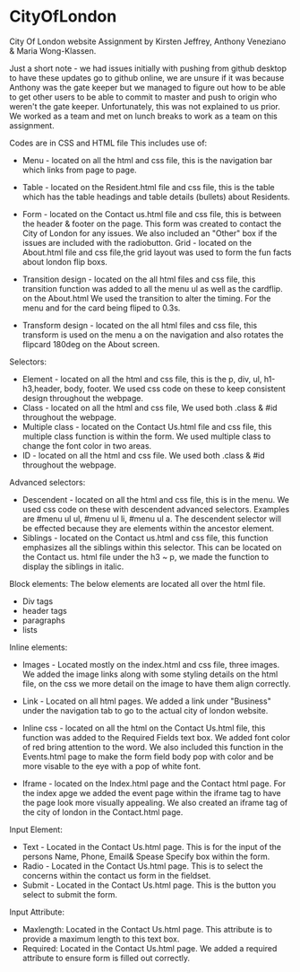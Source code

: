 # CityOfLondon
City Of London website
Assignment by Kirsten Jeffrey, Anthony Veneziano & Maria Wong-Klassen.

Just a short note - we had issues initially with pushing from github desktop to have these updates go to github online, we are unsure if it was because Anthony was the gate keeper but we managed to figure out how to be able to get other users to be able to commit to master and push to origin who weren't the gate keeper. Unfortunately, this was not explained to us prior. We worked as a team and met on lunch breaks to work as a team on this assignment. 

Codes are in CSS and HTML file
This includes use of: 
- Menu - located on all the html and css file, this is the navigation bar which links from page to page.
- Table - located on the Resident.html file and css file, this is the table which has the table headings and table details (bullets) about Residents. 
- Form - located on the Contact us.html file and css file, this is between the header & footer on the page. This form was created to contact the City of London for any issues. We also included an "Other" box if the issues are included with the radiobutton.
Grid - located on the About.html file and css file,the grid layout was used to form the fun facts about london flip boxs.

- Transition design - located on the all html files and css file, this transition function was added to all the menu ul as well as the cardflip. on the About.html We used the transition to alter the timing. For the menu and for the card being fliped to 0.3s.
- Transform design - located on the all html files and css file, this transform is used on the menu a on the navigation and also rotates the flipcard 180deg on the About screen.

Selectors:
- Element - located on all the html and css file, this is the p, div, ul, h1-h3,header, body, footer. We used css code on these to keep consistent design throughout the webpage. 
- Class - located on all the html and css file, We used both .class & #id throughout the webpage. 
- Multiple class - located on the Contact Us.html file and css file, this multiple class function is within the form. We used multiple class to change the font color in two areas. 
- ID - located on all the html and css file. We used both .class & #id throughout the webpage. 



Advanced selectors:
- Descendent - located on all the html and css file, this is in the menu. We used css code on these with descendent advanced selectors. Examples are #menu ul ul, #menu ul li, #menu ul a. The descendent  selector will be effected because they are elements within the ancestor element. 
- Siblings - located on the Contact us.html and css file, this function emphasizes all the siblings within this selector. This can be located on the Contact us. html file under the h3 ~ p, we made the function to display the siblings in italic. 

Block elements: 
The below elements are located all over the html file.

- Div tags
- header tags
- paragraphs
- lists

Inline elements: 
- Images - Located mostly on the index.html and css file, three images. We added the image links along with some styling details on the html file, on the css we more detail on the image to have them align correctly.
- Link - Located on all html pages. We added a link under "Business" under the navigation tab to go to the actual city of london website. 
- Inline css - located on all the html on the Contact Us.html file, this function was added to the Required Fields text box. We added font color of red bring attention to the word. We also included this function in the Events.html page to make the form field body pop with color and be more visable to the eye with a pop of white font.

- Iframe - located on the Index.html page and the Contact html page. For the index apge we added the event page within the iframe tag to have the page look more visually appealing. We also created an iframe tag of the city of london in the Contact.html page. 

Input Element:
- Text - Located in the Contact Us.html page. This is for the input of the persons Name, Phone, Email& Spease Specify box within the form. 
- Radio - Located in the Contact Us.html page. This is to select the concerns within the contact us form in the fieldset. 
- Submit - Located in the Contact Us.html page. This is the button you select to submit the form. 

Input Attribute:
- Maxlength: Located in the Contact Us.html page. This attribute is to provide a maximum length to this text box.
- Required: Located in the Contact Us.html page. We added a required attribute to ensure form is filled out correctly. 






